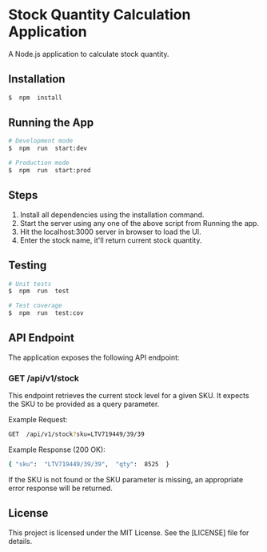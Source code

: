 # Stock Quantity Calculation Application

A Node.js application to calculate stock quantity.

## Installation
```bash
$  npm  install
```
## Running the App
```bash
# Development mode
$  npm  run  start:dev

# Production mode
$  npm  run  start:prod
```
## Steps

 1. Install all dependencies using the installation command.
 2. Start the server using any one of the above script from Running the app.
 3. Hit the localhost:3000 server in browser to load the UI.
 4. Enter the stock name, it'll return current stock quantity.

## Testing

```bash
# Unit tests
$  npm  run  test

# Test coverage
$  npm  run  test:cov
```

## API Endpoint

The application exposes the following API endpoint:

### GET /api/v1/stock

This endpoint retrieves the current stock level for a given SKU. It expects the SKU to be provided as a query parameter.

Example Request:

```bash
GET  /api/v1/stock?sku=LTV719449/39/39
```

Example Response (200 OK):

```bash
{ "sku":  "LTV719449/39/39",  "qty":  8525  }
```

If the SKU is not found or the SKU parameter is missing, an appropriate error response will be returned.

  

## License

This project is licensed under the MIT License. See the [LICENSE] file for details.